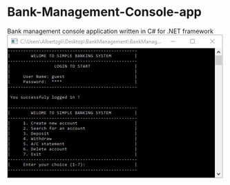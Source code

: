 # Bank-Management-Console-app
Bank management console application written in C# for .NET framework 
![GUI](GUi.PNG)
